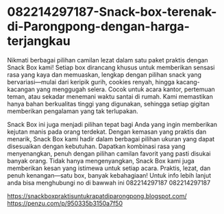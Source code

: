 # 082214297187-Snack-box-terenak-di-Parongpong-dengan-harga-terjangkau
Nikmati berbagai pilihan camilan lezat dalam satu paket praktis dengan Snack Box kami! Setiap box dirancang khusus untuk memberikan sensasi rasa yang kaya dan memuaskan, lengkap dengan pilihan snack yang bervariasi—mulai dari keripik gurih, cookies renyah, hingga kacang-kacangan yang menggugah selera. Cocok untuk acara kantor, pertemuan teman, atau sekadar menemani waktu santai di rumah. Kami memastikan hanya bahan berkualitas tinggi yang digunakan, sehingga setiap gigitan memberikan pengalaman yang tak terlupakan.

Snack Box ini juga menjadi pilihan tepat bagi Anda yang ingin memberikan kejutan manis pada orang terdekat. Dengan kemasan yang praktis dan menarik, Snack Box kami hadir dalam berbagai pilihan ukuran yang dapat disesuaikan dengan kebutuhan. Dapatkan kombinasi rasa yang menyenangkan, penuh dengan pilihan camilan favorit yang pasti disukai banyak orang. Tidak hanya mengenyangkan, Snack Box kami juga memberikan kesan yang istimewa untuk setiap acara. Praktis, lezat, dan penuh kenangan—satu box, banyak kebahagiaan!
Untuk info lebih lanjut anda bisa menghubungi no di bawwah ini
082214297187
082214297187

https://snackboxpraktisuntukrapatdiparongpong.blogspot.com/
https://penzu.com/p/950335b3150a7f50
